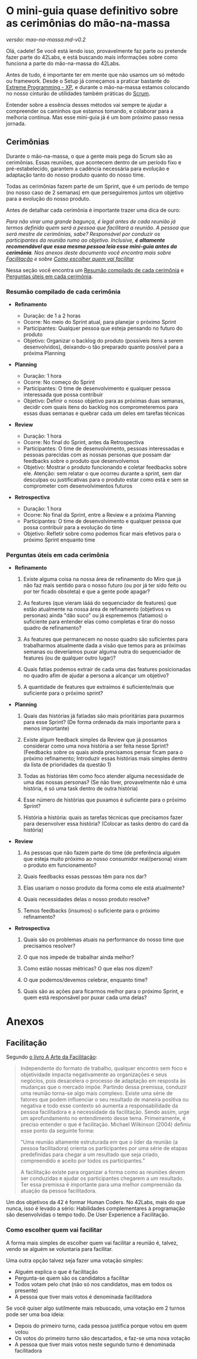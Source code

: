 # O mini-guia quase definitivo sobre as cerimônias do mão-na-massa
*versão: mao-na-massa.md-v0.2*

Olá, cadete! Se você está lendo isso, provavelmente faz parte ou pretende fazer parte do 42Labs, e está buscando mais informações sobre como funciona a parte do mão-na-massa do 42Labs.

Antes de tudo, é importante ter em mente que não usamos um só método ou framework. Desde o Setup já começamos a praticar bastante do [Extreme Programming - XP](https://www.agilealliance.org/glossary/xp), e durante o mão-na-massa estamos colocando no nosso cinturão de utilidades também práticas do [Scrum](https://scrumguides.org/docs/scrumguide/v2020/2020-Scrum-Guide-PortugueseBR-2.0.pdf).

Entender sobre a essência desses métodos vai sempre te ajudar a compreender os caminhos que estamos tomando, e colaborar para a melhoria contínua. Mas esse mini-guia já é um bom próximo passo nessa jornada.

## Cerimônias

Durante o mão-na-massa, o que a gente mais pega do Scrum são as cerimônias. Essas reuniões, que acontecem dentro de um período fixo e pré-estabelecido, garantem a cadência necessária para evolução e adaptação tanto do nosso produto quanto do nosso time.

Todas as cerimônias fazem parte de um Sprint, que é um período de tempo (no nosso caso de 2 semanas) em que perseguiremos juntos um objetivo para a evolução do nosso produto.

Antes de detalhar cada cerimônia é importante trazer uma dica de ouro:

*Para não virar uma grande bagunça, é legal antes de cada reunião já termos definido quem será a pessoa que facilitará a reunião. A pessoa que será mestre de cerimônias, sabe? Responsável por conduzir os participantes da reunião rumo ao objetivo. Inclusive, **é altamente recomendável que essa mesma pessoa leia esse mini-guia antes da cerimônia**. Nos anexos deste documento você encontra mais sobre [Facilitação](#facilitação) e sobre [Como escolher quem vai facilitar](#como-escolher-quem-vai-facilitar)*

Nessa seção você encontra um [Resumão compilado de cada cerimônia](#resumão-compilado-de-cada-cerimônia) e  [Perguntas úteis em cada cerimônia](#perguntas-úteis-em-cada-cerimônia).

### Resumão compilado de cada cerimônia

- **Refinamento**
	- Duração: de 1 a 2 horas
	- Ocorre: No meio do Sprint atual, para planejar o próximo Sprint
	- Participantes: Qualquer pessoa que esteja pensando no futuro do produto
	- Objetivo: Organizar o backlog do produto (possíveis itens a serem desenvolvidos), deixando-o tão preparado quanto possível para a próxima Planning
	
- **Planning**
	- Duração: 1 hora
	- Ocorre: No começo do Sprint
	- Participantes: O time de desenvolvimento e qualquer pessoa interessada que possa contribuir
	- Objetivo: Definir o nosso objetivo para as próximas duas semanas, decidir com quais itens do backlog nos comprometeremos para essas duas semanas e quebrar cada um deles em tarefas técnicas
	
- **Review**
	- Duração: 1 hora
	- Ocorre: No final do Sprint, antes da Retrospectiva
	- Participantes: O time de desenvolvimento, pessoas interessadas e pessoas parecidas com as nossas personas que possam dar feedbacks sobre o produto que desenvolvemos
	- Objetivo: Mostrar o produto funcionando e coletar feedbacks sobre ele. Atenção: sem relatar o que ocorreu durante a sprint, sem dar desculpas ou justificativas para o produto estar como está e sem se comprometer com desenvolvimentos futuros
	
- **Retrospectiva**
	- Duração: 1 hora
	- Ocorre: No final da Sprint, entre a Review e a próxima Planning
	- Participantes: O time de desenvolvimento e qualquer pessoa que possa contribuir para a evolução do time
	- Objetivo: Refletir sobre como podemos ficar mais efetivos para o próximo Sprint enquanto time

### Perguntas úteis em cada cerimônia

- **Refinamento**
	1. Existe alguma coisa na nossa área de refinamento do Miro que já não faz mais sentido para o nosso futuro (ou por já ter sido feito ou por ter ficado obsoleta) e que a gente pode apagar?

	2. As features (que vieram lááá do sequenciador de features) que estão atualmente na nossa área de refinamento (objetivos vs personas) ainda "dão suco" ou já esprememos (fatiamos) o suficiente para entender elas como completas e tirar do nosso quadro de refinamento?

	3. As features que permanecem no nosso quadro são suficientes para trabalharmos atualmente dada a visão que temos para as próximas semanas ou deveríamos puxar alguma outra do sequenciador de features (ou de qualquer outro lugar)?

	4. Quais fatias podemos extrair de cada uma das features posicionadas no quadro afim de ajudar a persona a alcançar um objetivo?

	5. A quantidade de features que extraimos é suficiente/mais que suficiente para o próximo sprint?

- **Planning**
	1. Quais das histórias já fatiadas são mais prioritárias para puxarmos para esse Sprint? (De forma ordenada da mais importante para a menos importante)

	2. Existe algum feedback simples da Review que já possamos considerar como uma nova história a ser feita nesse Sprint? (Feedbacks sobre os quais ainda precisamos pensar ficam para o próximo refinamento; Introduzir essas histórias mais simples dentro da lista de prioridades da questão 1)

	3. Todas as histórias têm como foco atender alguma necessidade de uma das nossas personas? (Se não tiver, provavelmente não é uma história, é só uma task dentro de outra história)

	4. Esse número de histórias que puxamos é suficiente para o próximo Sprint?

	5. História a história: quais as tarefas técnicas que precisamos fazer para desenvolver essa história? (Colocar as tasks dentro do card da história)

- **Review**
	1. As pessoas que não fazem parte do time (de preferência alguém que esteja muito próximo ao nosso consumidor real/persona) viram o produto em funcionamento?
	
	2. Quais feedbacks essas pessoas têm para nos dar?
	
	3. Elas usariam o nosso produto da forma como ele está atualmente?
	
	4. Quais necessidades delas o nosso produto resolve?
	
	5. Temos feedbacks (insumos) o suficiente para o próximo refinamento?

- **Retrospectiva**
	1. Quais são os problemas atuais na performance do nosso time que precisamos resolver?
	
	2. O que nos impede de trabalhar ainda melhor?
	
	3. Como estão nossas métricas? O que elas nos dizem?
	
	4. O que podemos/devemos celebrar, enquanto time?
	
	6. Quais são as ações para ficarmos melhor para o próximo Sprint, e quem está responsável por puxar cada uma delas?
# Anexos

## Facilitação

Segundo [o livro A Arte da Facilitação](https://leanpub.com/aartedafacilitacao/c/cupom-agile-pub):

> Independente do formato de trabalho, qualquer encontro sem foco e objetividade impacta negativamente as organizações e seus negócios, pois desacelera o processo de adaptação em resposta às mudanças que o mercado impõe. Partindo dessa premissa, conduzir uma reunião torna-se algo mais complexo. Existe uma série de fatores que podem influenciar o seu resultado de maneira positiva ou negativa e todo esse contexto só aumenta a responsabilidade da pessoa facilitadora e a necessidade da facilitação. Sendo assim, urge um aprofundamento no entendimento desse tema. Primeiramente, é preciso entender o que é facilitação. Michael Wilkinson (2004) definiu esse ponto da seguinte forma:
>
> “Uma reunião altamente estruturada em que o líder da reunião (a pessoa facilitadora) orienta os participantes por uma série de etapas predefinidas para chegar a um resultado que seja criado, compreendido e aceito por todos os participantes.”
>
> A facilitação existe para organizar a forma como as reuniões devem ser conduzidas e ajudar os participantes chegarem a um resultado. Ter essa premissa é importante para uma melhor compreensão da atuação da pessoa facilitadora.

Um dos objetivos da 42 é formar Human Coders. No 42Labs, mais do que nunca, isso é levado a sério: Habilidades complementares à programação são desenvolvidas o tempo todo. De User Experience a Facilitação.

### Como escolher quem vai facilitar

A forma mais simples de escolher quem vai facilitar a reunião é, talvez, vendo se alguém se voluntaria para facilitar.

Uma outra opção talvez seja fazer uma votação simples:

- Alguém explica o que é facilitação
- Pergunta-se quem são os candidatos a facilitar
- Todos votam pelo chat (não só nos candidatos, mas em todos os presente)
- A pessoa que tiver mais votos é denominada facilitadora

Se você quiser algo sutilmente mais rebuscado, uma votação em 2 turnos pode ser uma boa ideia:

- Depois do primeiro turno, cada pessoa justifica porque votou em quem votou
- Os votos do primeiro turno são descartados, e faz-se uma nova votação
- A pessoa que tiver mais votos neste segundo turno é denominada facilitadora
